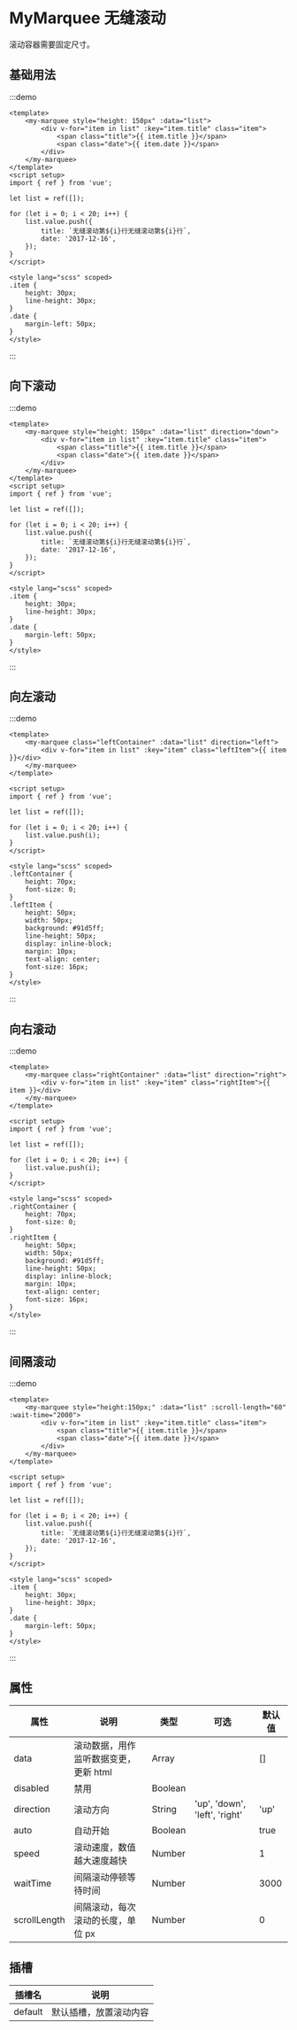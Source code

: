 # MyMarquee 无缝滚动

滚动容器需要固定尺寸。

## 基础用法

:::demo

```vue
<template>
    <my-marquee style="height: 150px" :data="list">
        <div v-for="item in list" :key="item.title" class="item">
            <span class="title">{{ item.title }}</span>
            <span class="date">{{ item.date }}</span>
        </div>
    </my-marquee>
</template>
<script setup>
import { ref } from 'vue';

let list = ref([]);

for (let i = 0; i < 20; i++) {
    list.value.push({
        title: `无缝滚动第${i}行无缝滚动第${i}行`,
        date: '2017-12-16',
    });
}
</script>

<style lang="scss" scoped>
.item {
    height: 30px;
    line-height: 30px;
}
.date {
    margin-left: 50px;
}
</style>
```

:::

## 向下滚动

:::demo

```vue
<template>
    <my-marquee style="height: 150px" :data="list" direction="down">
        <div v-for="item in list" :key="item.title" class="item">
            <span class="title">{{ item.title }}</span>
            <span class="date">{{ item.date }}</span>
        </div>
    </my-marquee>
</template>
<script setup>
import { ref } from 'vue';

let list = ref([]);

for (let i = 0; i < 20; i++) {
    list.value.push({
        title: `无缝滚动第${i}行无缝滚动第${i}行`,
        date: '2017-12-16',
    });
}
</script>

<style lang="scss" scoped>
.item {
    height: 30px;
    line-height: 30px;
}
.date {
    margin-left: 50px;
}
</style>
```

:::

## 向左滚动

:::demo

```vue
<template>
    <my-marquee class="leftContainer" :data="list" direction="left">
        <div v-for="item in list" :key="item" class="leftItem">{{ item }}</div>
    </my-marquee>
</template>

<script setup>
import { ref } from 'vue';

let list = ref([]);

for (let i = 0; i < 20; i++) {
    list.value.push(i);
}
</script>

<style lang="scss" scoped>
.leftContainer {
    height: 70px;
    font-size: 0;
}
.leftItem {
    height: 50px;
    width: 50px;
    background: #91d5ff;
    line-height: 50px;
    display: inline-block;
    margin: 10px;
    text-align: center;
    font-size: 16px;
}
</style>
```

:::

## 向右滚动

:::demo

```vue
<template>
    <my-marquee class="rightContainer" :data="list" direction="right">
        <div v-for="item in list" :key="item" class="rightItem">{{ item }}</div>
    </my-marquee>
</template>

<script setup>
import { ref } from 'vue';

let list = ref([]);

for (let i = 0; i < 20; i++) {
    list.value.push(i);
}
</script>

<style lang="scss" scoped>
.rightContainer {
    height: 70px;
    font-size: 0;
}
.rightItem {
    height: 50px;
    width: 50px;
    background: #91d5ff;
    line-height: 50px;
    display: inline-block;
    margin: 10px;
    text-align: center;
    font-size: 16px;
}
</style>
```

:::

## 间隔滚动

:::demo

```vue
<template>
    <my-marquee style="height:150px;" :data="list" :scroll-length="60" :wait-time="2000">
        <div v-for="item in list" :key="item.title" class="item">
            <span class="title">{{ item.title }}</span>
            <span class="date">{{ item.date }}</span>
        </div>
    </my-marquee>
</template>

<script setup>
import { ref } from 'vue';

let list = ref([]);

for (let i = 0; i < 20; i++) {
    list.value.push({
        title: `无缝滚动第${i}行无缝滚动第${i}行`,
        date: '2017-12-16',
    });
}
</script>

<style lang="scss" scoped>
.item {
    height: 30px;
    line-height: 30px;
}
.date {
    margin-left: 50px;
}
</style>
```

:::

## 属性

| 属性         | 说明                                  | 类型    | 可选                          | 默认值 |
| ------------ | ------------------------------------- | ------- | ----------------------------- | ------ |
| data         | 滚动数据，用作监听数据变更，更新 html | Array   |                               | []     |
| disabled     | 禁用                                  | Boolean |                               |        |
| direction    | 滚动方向                              | String  | 'up', 'down', 'left', 'right' | 'up'   |
| auto         | 自动开始                              | Boolean |                               | true   |
| speed        | 滚动速度，数值越大速度越快            | Number  |                               | 1      |
| waitTime     | 间隔滚动停顿等待时间                  | Number  |                               | 3000   |
| scrollLength | 间隔滚动，每次滚动的长度，单位 px     | Number  |                               | 0      |

## 插槽

| 插槽名  | 说明                   |
| ------- | ---------------------- |
| default | 默认插槽，放置滚动内容 |
